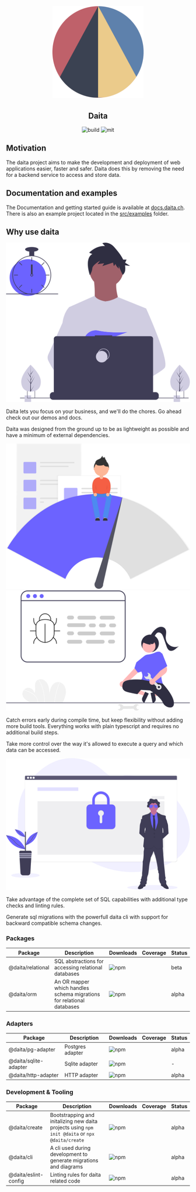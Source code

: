 <h1 align="center">
  <a href="https://daita.ch"><img src="assets/logo.svg" alt="daita" width="250"></a>
</h1>
<h2 align="center">Daita</h2>

<p align='center'>
  <img alt='build' src='https://github.com/no0dles/daita/workflows/build/badge.svg'>
  <img alt='mit' src='https://img.shields.io/badge/License-MIT-blue.svg'>
</p>

## Motivation
The daita project aims to make the development and deployment of web applications easier, faster and safer. 
Daita does this by removing the need for a backend service to access and store data.


## Documentation and examples
The Documentation and getting started guide is available at [docs.daita.ch](https://docs.daita.ch/). 
There is also an example project located in the [src/examples](./src/examples) folder.

## Why use daita

<div>
    <img alt="productivity" src="assets/undraw_dev_productivity_umsq.svg" />
    <p>
    Daita lets you focus on your business, and we'll do the chores. Go
    ahead check out our demos and docs.
    </p>
</div>

<div>
    <p>
    Daita was designed from the ground up to be as lightweight as possible
    and have a minimum of external dependencies.
    </p>
    <img alt="fast" src="assets/undraw_fast_loading_0lbh.svg" />
</div>


<div>
    <img alt="fast" src="assets/undraw_fixing_bugs_w7gi.svg" />
    <p>
    Catch errors early during compile time, but keep flexibility without adding more build tools.
    Everything works with plain typescript and requires no additional build steps.
    </p>
</div>


<div>
    <p>
    Take more control over the way it's allowed to execute a query and which data can be accessed.
    </p>
    <img alt="fast" src="assets/undraw_security_o890.svg" />
</div>

Take advantage of the complete set of SQL capabilities with additional type checks and linting rules.

Generate sql migrations with the powerfull daita cli with support for backward compatible schema changes.


### Packages
| Package | Description | Downloads | Coverage | Status |
| --- | --- | --- | --- | --- |
| @daita/relational | SQL abstractions for accessing relational databases | <img alt='npm' src='https://img.shields.io/npm/dm/@daita/relational.svg'> | | beta |
| @daita/orm | An OR mapper which handles schema migrations for relational databases | <img alt='npm' src='https://img.shields.io/npm/dm/@daita/orm.svg'> | | alpha |

### Adapters
| Package | Description | Downloads | Coverage | Status |
| --- | --- | --- | --- | --- |
| @daita/pg-adapter | Postgres adapter | <img alt='npm' src='https://img.shields.io/npm/dm/@daita/pg-adapter.svg'> | | alpha |
| @daita/sqlite-adapter | Sqlite adapter | <img alt='npm' src='https://img.shields.io/npm/dm/@daita/sqlite-adapter.svg'> | | - |
| @daita/http-adapter | HTTP adapter | <img alt='npm' src='https://img.shields.io/npm/dm/@daita/http-adapter.svg'> | | alpha |

### Development & Tooling

| Package | Description | Downloads | Coverage | Status |
| --- | --- | --- | --- | --- |
| @daita/create | Bootstrapping and initalizing new daita projects using `npm init @daita` or `npx @daita/create` | <img alt='npm' src='https://img.shields.io/npm/dm/@daita/create.svg'> | | alpha |
| @daita/cli | A cli used during development to generate migrations and diagrams | <img alt='npm' src='https://img.shields.io/npm/dm/@daita/cli.svg'> | | alpha |
| @daita/eslint-config | Linting rules for daita related code | <img alt='npm' src='https://img.shields.io/npm/dm/@daita/http-adapter.svg'> | | alpha |
